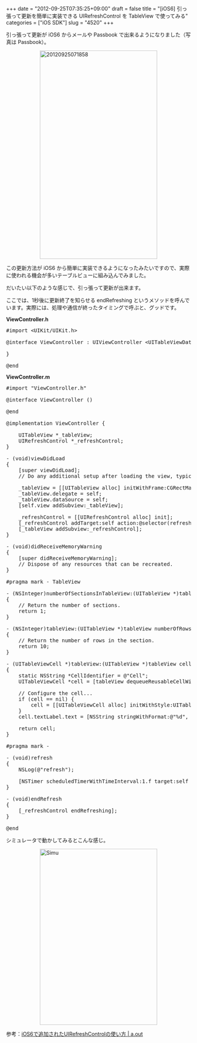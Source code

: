 +++
date = "2012-09-25T07:35:25+09:00"
draft = false
title = "[iOS6] 引っ張って更新を簡単に実装できる UIRefreshControl を TableView で使ってみる"
categories = ["iOS SDK"]
slug = "4520"
+++

引っ張って更新が iOS6 からメールや Passbook で出来るようになりました（写真は Passbook）。

<img style="display:block; margin-left:auto; margin-right:auto;" src="/images/2012/09/20120925071858.png" alt="20120925071858" title="20120925071858.png" border="0" width="320" height="568" />

この更新方法が iOS6 から簡単に実装できるようになったみたいですので、実際に使われる機会が多いテーブルビューに組み込んでみました。

だいたい以下のような感じで、引っ張って更新が出来ます。

ここでは、1秒後に更新終了を知らせる endRefreshing というメソッドを呼んでいます。実際には、処理や通信が終ったタイミングで呼ぶと、グッドです。

<strong>ViewController.h</strong>

<pre class="prettyprint">#import &lt;UIKit/UIKit.h>

@interface ViewController : UIViewController &lt;UITableViewDataSource, UITableViewDelegate> {
    
}

@end
</pre>

<strong>ViewController.m</strong>

<pre class="prettyprint">#import "ViewController.h"

@interface ViewController ()

@end

@implementation ViewController {

    UITableView *_tableView;
    UIRefreshControl *_refreshControl;
}

- (void)viewDidLoad
{
    [super viewDidLoad];
    // Do any additional setup after loading the view, typically from a nib.
    
    _tableView = [[UITableView alloc] initWithFrame:CGRectMake(0.f, 0.f, self.view.frame.size.width, self.view.frame.size.height) style:UITableViewStylePlain];
    _tableView.delegate = self;
    _tableView.dataSource = self;
    [self.view addSubview:_tableView];

    _refreshControl = [[UIRefreshControl alloc] init];
    [_refreshControl addTarget:self action:@selector(refresh) forControlEvents:UIControlEventValueChanged];
    [_tableView addSubview:_refreshControl];
}

- (void)didReceiveMemoryWarning
{
    [super didReceiveMemoryWarning];
    // Dispose of any resources that can be recreated.
}

#pragma mark - TableView

- (NSInteger)numberOfSectionsInTableView:(UITableView *)tableView
{
    // Return the number of sections.
    return 1;
}

- (NSInteger)tableView:(UITableView *)tableView numberOfRowsInSection:(NSInteger)section
{
    // Return the number of rows in the section.
    return 10;
}

- (UITableViewCell *)tableView:(UITableView *)tableView cellForRowAtIndexPath:(NSIndexPath *)indexPath
{
    static NSString *CellIdentifier = @"Cell";
    UITableViewCell *cell = [tableView dequeueReusableCellWithIdentifier:CellIdentifier];
    
    // Configure the cell...
    if (cell == nil) {
        cell = [[UITableViewCell alloc] initWithStyle:UITableViewCellStyleSubtitle reuseIdentifier:CellIdentifier];
    }
    cell.textLabel.text = [NSString stringWithFormat:@"%d", indexPath.row];
    
    return cell;
}

#pragma mark -

- (void)refresh
{
    NSLog(@"refresh");

    [NSTimer scheduledTimerWithTimeInterval:1.f target:self selector:@selector(endRefresh) userInfo:nil repeats:NO];
}

- (void)endRefresh
{
    [_refreshControl endRefreshing];
}

@end
</pre>

シミュレータで動かしてみるとこんな感じ。

<img style="display:block; margin-left:auto; margin-right:auto;" src="/images/2012/09/simu.png" alt="Simu" title="simu.png" border="0" width="320" height="480" />

参考：<a href="http://adotout.sakura.ne.jp/?p=1120" target="_blank">iOS6で追加されたUIRefreshControlの使い方 | a.out</a>
